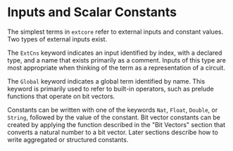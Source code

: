 # Inputs and Scalar Constants

The simplest terms in `extcore` refer to external inputs and constant
values. Two types of external inputs exist.

The `ExtCns` keyword indicates an input identified by index, with a
declared type, and a name that exists primarily as a comment. Inputs
of this type are most appropriate when thinking of the term as a
representation of a circuit.

The `Global` keyword indicates a global term identified by name. This
keyword is primarily used to refer to built-in operators, such as
prelude functions that operate on bit vectors.

Constants can be written with one of the keywords `Nat`, `Float`,
`Double`, or `String`, followed by the value of the constant. Bit
vector constants can be created by applying the function described in
the "Bit Vectors" section that converts a natural number to a bit
vector. Later sections describe how to write aggregated or structured
constants.
